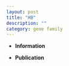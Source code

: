 ```yaml
---
layout: post
title: "HB"
description: ""
category: gene family
---
```


* **Information**  

* **Publication**  


